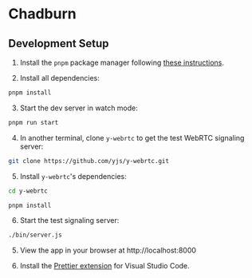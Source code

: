 # Chadburn

## Development Setup

1. Install the `pnpm` package manager following [these instructions](https://pnpm.io/installation).

2. Install all dependencies:

```bash
pnpm install
```

3. Start the dev server in watch mode:

```bash
pnpm run start
```

4. In another terminal, clone `y-webrtc` to get the test WebRTC signaling server:

```bash
git clone https://github.com/yjs/y-webrtc.git
```

5. Install `y-webrtc`'s dependencies:

```bash
cd y-webrtc
```

```bash
pnpm install
```

6. Start the test signaling server:

```bash
./bin/server.js
```

5. View the app in your browser at http://localhost:8000

6. Install the [Prettier extension](https://marketplace.visualstudio.com/items?itemName=esbenp.prettier-vscode) for Visual Studio Code.
